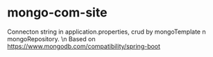 # mongo-com-site
Connecton string in application.properties, crud by mongoTemplate n mongoRepository. \n
Based on
https://www.mongodb.com/compatibility/spring-boot
